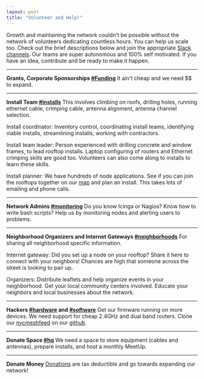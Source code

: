 ```yaml
---
layout: post
title: "Volunteer and Help!"
---
```


Growth and maintaining the network couldn't be possible without the network of volunteers dedicating countless hours. You can help us scale too. Check out the brief descriptions below and join the appropriate [Slack channels](https://slack.nycmesh.net). Our teams are super autonomous and 100% self motivated. If you have an idea, contribute and be ready to make it happen.

***
**Grants, Corporate Sponsorships [#Funding](https://nycmesh.slack.com/messages/funding)**
It ain't cheap and we need $$ to expand. 

***

**Install Team [#installs](https://nycmesh.slack.com/messages/installs)**
This involves climbing on roofs, drilling holes, running ethernet cable, crimping cable, antenna alignment, antenna channel selection. 

Install coordinator: Inventory control, coordinating install teams, identifying viable installs, streamlining installs, working with contractors.

Install team leader: Person experienced with drilling concrete and window frames, to lead rooftop installs. Laptop configuring of routers and Ethernet crimping skills are good too. Volunteers can also come along to installs to learn these skills.

Install planner: We have hundreds of node applications. See if you can join the rooftops together on our [map](https://nycmesh.net/map/) and plan an install. This takes lots of emailing and phone calls.

***

**Network Admins [#monitoring](https://nycmesh.slack.com/messages/monitoring)**
Do you know Icinga or Nagios? Know how to write bash scripts? Help us by monitoring nodes and alerting users to problems. 

***

**Neighborhood Organizers and Internet Gateways [#neighborhoods](https://nycmesh.slack.com/messages/neighborhoods)**
For sharing all neighborhood specific information.  

Internet gateway: Did you set up a node on your rooftop? Share it here to connect with your neighbors! Chances are high that someone across the street is looking to pair up.  

Organizers: Distribute leaflets and help organize events in your neighborhood. Get your local community centers involved. Educate your neighbors and local businesses about the network.

***

**Hackers [#hardware](https://nycmesh.slack.com/messages/hardware) and [#software](https://nycmesh.slack.com/messages/software)**
Get our firmware running on more devices. We need support for cheap 2.4GHz and dual band routers. Clone our [nycmeshfeed](https://github.com/nycmeshnet/nycmeshfeed) on our [github](https://github.com/nycmeshnet).

***

**Donate Space [#hq](https://nycmesh.slack.com/messages/hq)**
We need a space to store equipment (cables and antennas), prepare installs, and host a monthly MeetUp.

***

**Donate Money**
[Donations](https://nycmesh.net/donate/) are tax deductible and go towards expanding our network!

